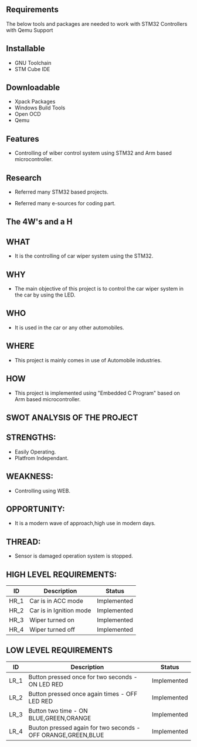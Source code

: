 ## Requirements
The below tools and packages are needed to work with STM32 Controllers with Qemu Support

## Installable

* GNU Toolchain
* STM Cube IDE

## Downloadable

* Xpack Packages
* Windows Build Tools
* Open OCD
* Qemu

## Features

* Controlling of wiber control system using STM32 and Arm based microcontroller.

## Research

* Referred many STM32 based projects.

* Referred many e-sources for coding part.

## The 4W's and a H

## WHAT
* It is the controlling of car wiper system using the STM32.

## WHY
* The main objective of this project is to control the car wiper system in the car by using the LED.

## WHO
* It is used in the car or any other automobiles.

## WHERE
* This project is mainly comes in use of Automobile industries.

## HOW
* This project is implemented using "Embedded C Program" based on Arm based microcontroller.

## SWOT ANALYSIS OF THE PROJECT

## STRENGTHS:
* Easily Operating.
* Platfrom Independant.

## WEAKNESS:
* Controlling using WEB.

## OPPORTUNITY:
* It is a modern wave of approach,high use in modern days.

## THREAD:
* Sensor is damaged operation system is stopped.

## HIGH LEVEL REQUIREMENTS:
| ID | Description | Status |
| -- | ----------- | ------ |
| HR_1 | Car is in ACC mode | Implemented | 
| HR_2 | Car is in Ignition mode | Implemented |
| HR_3 | Wiper turned on | Implemented | 
| HR_4 | Wiper turned off | Implemented | 

## LOW LEVEL REQUIREMENTS
| ID | Description | Status |
| -- | ----------- | ------ |
| LR_1 | Button pressed once for two seconds - ON LED RED | Implemented |
| LR_2 | Button pressed once again times - OFF LED RED | Implemented |
| LR_3 | Button two time - ON BLUE,GREEN,ORANGE | Implemented |
| LR_4 | Buuton pressed again for two seconds - OFF ORANGE,GREEN,BLUE | Implemented |